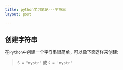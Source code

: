 ```yaml
---
title: python学习笔记---字符串
layout: post

---
```



## 创建字符串

在`Python`中创建一个字符串很简单，可以像下面这样来创建:

>`S = "mystr"` 或 `S = 'mystr'`



